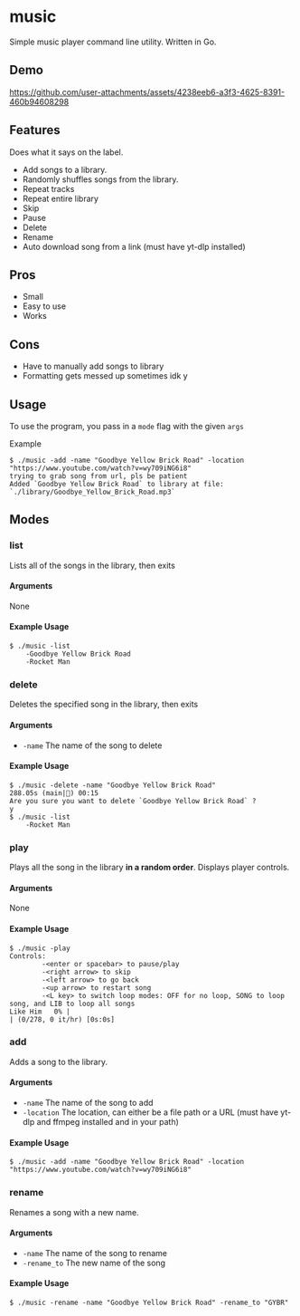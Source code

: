# music

Simple music player command line utility. Written in Go.

## Demo


https://github.com/user-attachments/assets/4238eeb6-a3f3-4625-8391-460b94608298


## Features

Does what it says on the label.

- Add songs to a library.
- Randomly shuffles songs from the library.
- Repeat tracks
- Repeat entire library
- Skip
- Pause
- Delete
- Rename
- Auto download song from a link (must have yt-dlp installed)

## Pros

- Small
- Easy to use
- Works 

## Cons

- Have to manually add songs to library
- Formatting gets messed up sometimes idk y

## Usage

To use the program, you pass in a `mode` flag with the given `args`

Example
```
$ ./music -add -name "Goodbye Yellow Brick Road" -location "https://www.youtube.com/watch?v=wy709iNG6i8"
trying to grab song from url, pls be patient
Added `Goodbye Yellow Brick Road` to library at file: `./library/Goodbye_Yellow_Brick_Road.mp3`
```
## Modes
### list
Lists all of the songs in the library, then exits

#### Arguments
None

#### Example Usage
```
$ ./music -list
    -Goodbye Yellow Brick Road
    -Rocket Man
```

### delete
Deletes the specified song in the library, then exits

#### Arguments
- `-name` The name of the song to delete

#### Example Usage
```
$ ./music -delete -name "Goodbye Yellow Brick Road"                                                                                    288.05s (main|💩) 00:15
Are you sure you want to delete `Goodbye Yellow Brick Road` ?
y
$ ./music -list
    -Rocket Man
```

### play
Plays all the song in the library **in a random order**. Displays player controls.

#### Arguments
None

#### Example Usage
```
$ ./music -play
Controls:
        -<enter or spacebar> to pause/play
        -<right arrow> to skip
        -<left arrow> to go back
        -<up arrow> to restart song
        -<L key> to switch loop modes: OFF for no loop, SONG to loop song, and LIB to loop all songs
Like Him   0% |                                                                                 | (0/278, 0 it/hr) [0s:0s]
```

### add
Adds a song to the library.
#### Arguments
- `-name` The name of the song to add
- `-location` The location, can either be a file path or a URL (must have yt-dlp and ffmpeg installed and in your path)

#### Example Usage
```
$ ./music -add -name "Goodbye Yellow Brick Road" -location "https://www.youtube.com/watch?v=wy709iNG6i8"
```

### rename
Renames a song with a new name.
#### Arguments
- `-name` The name of the song to rename
- `-rename_to` The new name of the song
#### Example Usage
```
$ ./music -rename -name "Goodbye Yellow Brick Road" -rename_to "GYBR"
```



